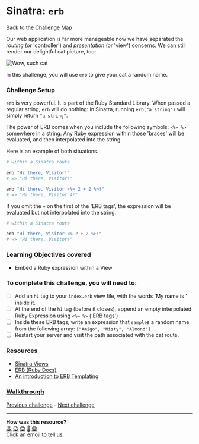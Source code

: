 # Sinatra: `erb`

[Back to the Challenge Map](README.md)

Our web application is far more manageable now we have separated the _routing_ (or 'controller') and _presentation_ (or 'view') concerns. We can still render our delightful cat picture, too:

![Wow, such cat](./images/sinatra_cat_route.png)

In this challenge, you will use `erb` to give your cat a random name.

### Challenge Setup

`erb` is very powerful. It is part of the Ruby Standard Library. When passed a regular string, `erb` will do nothing: in Sinatra, running `erb("a string")` will simply return `"a string"`.

The power of ERB comes when you include the following symbols: `<%= %>` somewhere in a string. Any Ruby expression within those 'braces' will be evaluated, and then interpolated into the string.

Here is an example of both situations.

```ruby
# within a Sinatra route

erb "Hi there, Visitor!"
# => "Hi there, Visitor!"

erb "Hi there, Visitor <%= 2 + 2 %>!"
# => "Hi there, Visitor 4!"
```

If you omit the `=` on the first of the 'ERB tags', the expression will be evaluated but not interpolated into the string:

```ruby
# within a Sinatra route

erb "Hi there, Visitor <% 2 + 2 %>!"
# => "Hi there, Visitor!"
```

### Learning Objectives covered
- Embed a Ruby expression within a View

### To complete this challenge, you will need to:

- [ ] Add an `h1` tag to your `index.erb` view file, with the words 'My name is ' inside it.
- [ ] At the end of the `h1` tag (before it closes), append an empty interpolated Ruby Expression using `<%= %>` ('ERB tags')
- [ ] Inside these ERB tags, write an expression that `sample`s a random name from the following array: `["Amigo", "Misty", "Almond"]`
- [ ] Restart your server and visit the path associated with the cat route.

### Resources

- [Sinatra Views](http://www.sinatrarb.com/intro.html#Views%20/%20Templates)
- [ERB (Ruby Docs)](http://ruby-doc.org/stdlib-2.2.3/libdoc/erb/rdoc/ERB.html)
- [An introduction to ERB Templating](http://www.stuartellis.eu/articles/erb/)

### [Walkthrough](walkthroughs/sinatra_erb.md)

[Previous challenge](sinatra_views.md) - [Next challenge](sinatra_keeping_views_clean.md)
<!-- BEGIN GENERATED SECTION DO NOT EDIT -->

---

**How was this resource?**  
[😫](https://airtable.com/shrUJ3t7KLMqVRFKR?prefill_Repository=course&prefill_File=intro_to_the_web/sinatra_erb.md&prefill_Sentiment=😫) [😕](https://airtable.com/shrUJ3t7KLMqVRFKR?prefill_Repository=course&prefill_File=intro_to_the_web/sinatra_erb.md&prefill_Sentiment=😕) [😐](https://airtable.com/shrUJ3t7KLMqVRFKR?prefill_Repository=course&prefill_File=intro_to_the_web/sinatra_erb.md&prefill_Sentiment=😐) [🙂](https://airtable.com/shrUJ3t7KLMqVRFKR?prefill_Repository=course&prefill_File=intro_to_the_web/sinatra_erb.md&prefill_Sentiment=🙂) [😀](https://airtable.com/shrUJ3t7KLMqVRFKR?prefill_Repository=course&prefill_File=intro_to_the_web/sinatra_erb.md&prefill_Sentiment=😀)  
Click an emoji to tell us.

<!-- END GENERATED SECTION DO NOT EDIT -->
